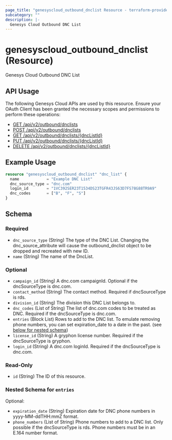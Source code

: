 ```yaml
---
page_title: "genesyscloud_outbound_dnclist Resource - terraform-provider-genesyscloud"
subcategory: ""
description: |-
  Genesys Cloud Outbound DNC List
---
```

# genesyscloud_outbound_dnclist (Resource)

Genesys Cloud Outbound DNC List

## API Usage
The following Genesys Cloud APIs are used by this resource. Ensure your OAuth Client has been granted the necessary scopes and permissions to perform these operations:

* [GET /api/v2/outbound/dnclists](https://developer.genesys.cloud/devapps/api-explorer#get-api-v2-outbound-dnclists)
* [POST /api/v2/outbound/dnclists](https://developer.genesys.cloud/devapps/api-explorer#post-api-v2-outbound-dnclists)
* [GET /api/v2/outbound/dnclists/{dncListId}](https://developer.genesys.cloud/devapps/api-explorer#get-api-v2-outbound-dnclists--dncListId-)
* [PUT /api/v2/outbound/dnclists/{dncListId}](https://developer.genesys.cloud/devapps/api-explorer#put-api-v2-outbound-dnclists--dncListId-)
* [DELETE /api/v2/outbound/dnclists/{dncListId}](https://developer.genesys.cloud/devapps/api-explorer#delete-api-v2-outbound-dnclists--dncListId-)

## Example Usage

```terraform
resource "genesyscloud_outbound_dnclist" "dnc_list" {
  name            = "Example DNC List"
  dnc_source_type = "dnc.com"
  login_id        = "1VC392SER23T1534DS23TGFR43JS63D7FS78G88TR9A9"
  dnc_codes       = ["B", "F", "S"]
}
```

<!-- schema generated by tfplugindocs -->
## Schema

### Required

- `dnc_source_type` (String) The type of the DNC List. Changing the dnc_source_attribute will cause the outbound_dnclist object to be dropped and recreated with new ID.
- `name` (String) The name of the DncList.

### Optional

- `campaign_id` (String) A dnc.com campaignId. Optional if the dncSourceType is dnc.com.
- `contact_method` (String) The contact method. Required if dncSourceType is rds.
- `division_id` (String) The division this DNC List belongs to.
- `dnc_codes` (List of String) The list of dnc.com codes to be treated as DNC. Required if the dncSourceType is dnc.com.
- `entries` (Block List) Rows to add to the DNC list. To emulate removing phone numbers, you can set expiration_date to a date in the past. (see [below for nested schema](#nestedblock--entries))
- `license_id` (String) A gryphon license number. Required if the dncSourceType is gryphon.
- `login_id` (String) A dnc.com loginId. Required if the dncSourceType is dnc.com.

### Read-Only

- `id` (String) The ID of this resource.

<a id="nestedblock--entries"></a>
### Nested Schema for `entries`

Optional:

- `expiration_date` (String) Expiration date for DNC phone numbers in yyyy-MM-ddTHH:mmZ format.
- `phone_numbers` (List of String) Phone numbers to add to a DNC list. Only possible if the dncSourceType is rds.  Phone numbers must be in an E.164 number format.

